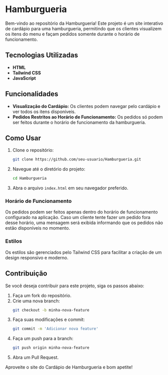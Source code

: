 
# Hamburgueria

Bem-vindo ao repositório da Hamburgueria! Este projeto é um site interativo de cardápio para uma hamburgueria, permitindo que os clientes visualizem os itens do menu e façam pedidos somente durante o horário de funcionamento.

## Tecnologias Utilizadas

- **HTML**
- **Tailwind CSS**
- **JavaScript**

## Funcionalidades

- **Visualização do Cardápio:** Os clientes podem navegar pelo cardápio e ver todos os itens disponíveis.
- **Pedidos Restritos ao Horário de Funcionamento:** Os pedidos só podem ser feitos durante o horário de funcionamento da hamburgueria.

## Como Usar

1. Clone o repositório:
   ```bash
   git clone https://github.com/seu-usuario/Hamburgueria.git
   ```

2. Navegue até o diretório do projeto:
   ```bash
   cd Hamburgueria
   ```

3. Abra o arquivo `index.html` em seu navegador preferido.

### Horário de Funcionamento

Os pedidos podem ser feitos apenas dentro do horário de funcionamento configurado na aplicação. Caso um cliente tente fazer um pedido fora desse horário, uma mensagem será exibida informando que os pedidos não estão disponíveis no momento.

### Estilos

Os estilos são gerenciados pelo Tailwind CSS para facilitar a criação de um design responsivo e moderno.

## Contribuição

Se você deseja contribuir para este projeto, siga os passos abaixo:

1. Faça um fork do repositório.
2. Crie uma nova branch:
   ```bash
   git checkout -b minha-nova-feature
   ```
3. Faça suas modificações e commit:
   ```bash
   git commit -m 'Adicionar nova feature'
   ```
4. Faça um push para a branch:
   ```bash
   git push origin minha-nova-feature
   ```
5. Abra um Pull Request.

Aproveite o site do Cardápio de Hamburgueria e bom apetite!
```
